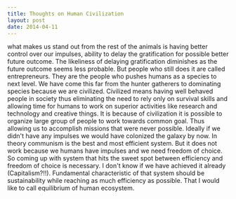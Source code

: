 ```yaml
---
title: Thoughts on Human Civilization
layout: post
date: 2014-04-11
---
```


what makes us stand out from the rest of the animals is having better control over our impulses, ability to delay the gratification for possible better future outcome. The likeliness of delaying gratification diminishes as the future outcome seems less probable. But people who still does it are called entrepreneurs. They are the people who pushes humans as a species to next level. We have come this far from the hunter gatherers to dominating species because we are civilized. Civilized means having well behaved people in society thus eliminating the need to rely only on survival skills and allowing time for humans to work on superior activities like research and technology and creative things. It is because of civilization it is possible to organize large group of people to work towards common goal. Thus allowing us to accomplish missions that were never possible. Ideally if we didn't have any impulses we would have colonized the galaxy by now. In theory communism is the best and most efficient system. But it does not work because we humans have impulses and we need freedom of choice. So coming up with system that hits the sweet spot between efficiency and freedom of choice is necessary. I don't know if we have achieved it already (Capitalism?!!). Fundamental characteristic of that system should be sustainability while reaching as much efficiency as possible. That I would like to call equilibrium of human ecosystem.
